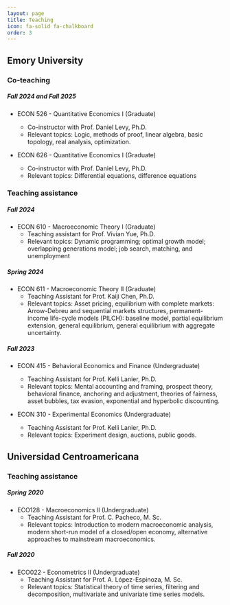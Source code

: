 ```yaml
---
layout: page
title: Teaching
icon: fa-solid fa-chalkboard
order: 3
---
```


## Emory University

### Co-teaching

##### **Fall 2024 and Fall 2025**

- ECON 526 - Quantitative Economics I (Graduate)
    - Co-instructor with Prof. Daniel Levy, Ph.D.
    - Relevant topics: Logic, methods of proof, linear algebra, basic topology, real analysis, optimization.

- ECON 626 - Quantitative Economics I (Graduate)
    - Co-instructor with Prof. Daniel Levy, Ph.D.
    - Relevant topics: Differential equations, difference equations

### Teaching assistance

##### **Fall 2024**

- ECON 610 - Macroeconomic Theory I (Graduate)
    - Teaching assistant for Prof. Vivian Yue, Ph.D.
    - Relevant topics: Dynamic programming; optimal growth model; overlapping generations model; job search, matching, and unemployment

##### **Spring 2024**

- ECON 611 - Macroeconomic Theory II (Graduate)
    - Teaching Assistant for Prof. Kaiji Chen, Ph.D.
    - Relevant topics: Asset pricing, equilibrium with complete markets: Arrow-Debreu and sequential markets structures, permanent-income life-cycle models (PILCH): baseline model, partial equilibrium extension, general equilibrium, general equilibrium with aggregate uncertainty.

##### **Fall 2023**

- ECON 415 - Behavioral Economics and Finance (Undergraduate)
    - Teaching Assistant for Prof. Kelli Lanier, Ph.D.
    - Relevant topics: Mental accounting and framing, prospect theory, behavioral finance, anchoring and adjustment, theories of fairness,
    asset bubbles, tax evasion, exponential and hyperbolic discounting.

- ECON 310 - Experimental Economics (Undergraduate)
    - Teaching Assistant for Prof. Kelli Lanier, Ph.D.
    - Relevant topics: Experiment design, auctions, public goods.

## Universidad Centroamericana

### Teaching assistance

##### **Spring 2020**

- ECO128 - Macroeconomics II (Undergraduate)
    - Teaching Assistant for Prof. C. Pacheco, M. Sc.
    - Relevant topics: Introduction to modern macroeconomic analysis, modern short-run model of a closed/open economy, alternative approaches to mainstream macroeconomics.

##### **Fall 2020**

- ECO022 - Econometrics II (Undergraduate)
    - Teaching Assistant for Prof. A. López-Espinoza, M. Sc.
    - Relevant topics: Statistical theory of time series, filtering and decomposition, multivariate and univariate time series models.

